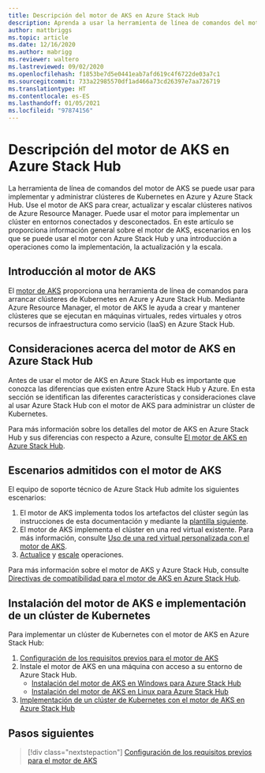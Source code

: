 ```yaml
---
title: Descripción del motor de AKS en Azure Stack Hub
description: Aprenda a usar la herramienta de línea de comandos del motor de AKS para implementar y administrar clústeres de Kubernetes en Azure y Azure Stack Hub.
author: mattbriggs
ms.topic: article
ms.date: 12/16/2020
ms.author: mabrigg
ms.reviewer: waltero
ms.lastreviewed: 09/02/2020
ms.openlocfilehash: f1853be7d5e0441eab7afd619c4f6722de03a7c1
ms.sourcegitcommit: 733a22985570df1ad466a73cd26397e7aa726719
ms.translationtype: HT
ms.contentlocale: es-ES
ms.lasthandoff: 01/05/2021
ms.locfileid: "97874156"
---
```

# <a name="what-is-the-aks-engine-on-azure-stack-hub"></a>Descripción del motor de AKS en Azure Stack Hub

La herramienta de línea de comandos del motor de AKS se puede usar para implementar y administrar clústeres de Kubernetes en Azure y Azure Stack Hub. Use el motor de AKS para crear, actualizar y escalar clústeres nativos de Azure Resource Manager. Puede usar el motor para implementar un clúster en entornos conectados y desconectados. En este artículo se proporciona información general sobre el motor de AKS, escenarios en los que se puede usar el motor con Azure Stack Hub y una introducción a operaciones como la implementación, la actualización y la escala.

## <a name="overview-of-the-aks-engine"></a>Introducción al motor de AKS

El [motor de AKS](https://github.com/Azure/aks-engine) proporciona una herramienta de línea de comandos para arrancar clústeres de Kubernetes en Azure y Azure Stack Hub. Mediante Azure Resource Manager, el motor de AKS le ayuda a crear y mantener clústeres que se ejecutan en máquinas virtuales, redes virtuales y otros recursos de infraestructura como servicio (IaaS) en Azure Stack Hub.

## <a name="aks-engine-on-azure-stack-hub-considerations"></a>Consideraciones acerca del motor de AKS en Azure Stack Hub

Antes de usar el motor de AKS en Azure Stack Hub es importante que conozca las diferencias que existen entre Azure Stack Hub y Azure. En esta sección se identifican las diferentes características y consideraciones clave al usar Azure Stack Hub con el motor de AKS para administrar un clúster de Kubernetes.

Para más información sobre los detalles del motor de AKS en Azure Stack Hub y sus diferencias con respecto a Azure, consulte [El motor de AKS en Azure Stack Hub](https://github.com/Azure/aks-engine/blob/master/docs/topics/azure-stack.md).

## <a name="supported-scenarios-with-the-aks-engine"></a>Escenarios admitidos con el motor de AKS

El equipo de soporte técnico de Azure Stack Hub admite los siguientes escenarios:

1.  El motor de AKS implementa todos los artefactos del clúster según las instrucciones de esta documentación y mediante la [plantilla siguiente](https://github.com/Azure/aks-engine/tree/master/examples/azure-stack).
2.  El motor de AKS implementa el clúster en una red virtual existente. Para más información, consulte [Uso de una red virtual personalizada con el motor de AKS](https://github.com/Azure/aks-engine/blob/master/docs/tutorials/custom-vnet.md).
3.  [Actualice](azure-stack-kubernetes-aks-engine-upgrade.md) y [escale](azure-stack-kubernetes-aks-engine-scale.md) operaciones.

Para más información sobre el motor de AKS y Azure Stack Hub, consulte [Directivas de compatibilidad para el motor de AKS en Azure Stack Hub](azure-stack-kubernetes-aks-engine-support.md).

## <a name="install-the-aks-engine-and-deploy-a-kubernetes-cluster"></a>Instalación del motor de AKS e implementación de un clúster de Kubernetes

Para implementar un clúster de Kubernetes con el motor de AKS en Azure Stack Hub:

1. [Configuración de los requisitos previos para el motor de AKS](azure-stack-kubernetes-aks-engine-set-up.md)
2. Instale el motor de AKS en una máquina con acceso a su entorno de Azure Stack Hub.
     - [Instalación del motor de AKS en Windows para Azure Stack Hub](azure-stack-kubernetes-aks-engine-deploy-windows.md)
     - [Instalación del motor de AKS en Linux para Azure Stack Hub](azure-stack-kubernetes-aks-engine-deploy-linux.md)
3. [Implementación de un clúster de Kubernetes con el motor de AKS en Azure Stack Hub](azure-stack-kubernetes-aks-engine-deploy-cluster.md)

## <a name="next-steps"></a>Pasos siguientes

> [!div class="nextstepaction"]
> [Configuración de los requisitos previos para el motor de AKS](azure-stack-kubernetes-aks-engine-set-up.md)